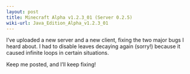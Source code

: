 ```yaml
---
layout: post
title: Minecraft Alpha v1.2.3_01 (Server 0.2.5)
wiki-url: Java_Edition_Alpha_v1.2.3_01
---
```


I’ve uploaded a new server and a new client, fixing the two major bugs I heard about.
I had to disable leaves decaying again (sorry!) because it caused infinite loops in certain situations.

Keep me posted, and I’ll keep fixing!

